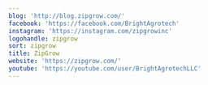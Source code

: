 ```yaml
---
blog: 'http://blog.zipgrow.com/'
facebook: 'https://facebook.com/BrightAgrotech'
instagram: 'https://instagram.com/zipgrowinc'
logohandle: zipgrow
sort: zipgrow
title: ZipGrow
website: 'https://zipgrow.com/'
youtube: 'https://youtube.com/user/BrightAgrotechLLC'
---
```

